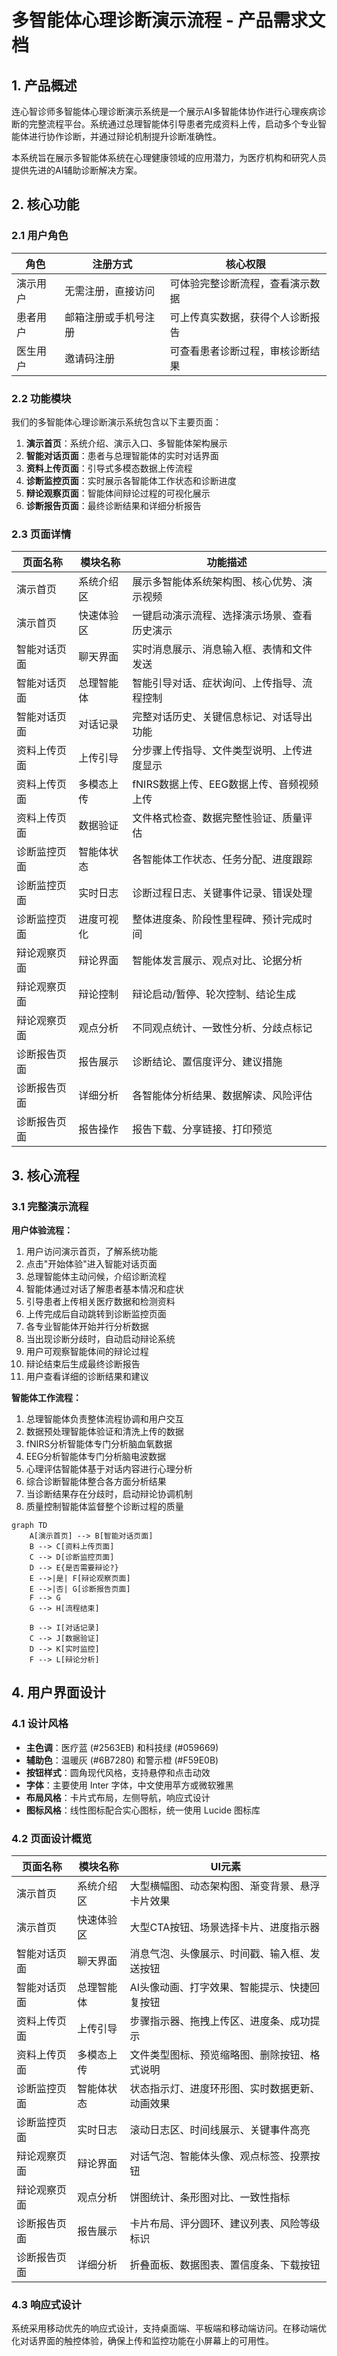 # 多智能体心理诊断演示流程 - 产品需求文档

## 1. 产品概述

连心智诊师多智能体心理诊断演示系统是一个展示AI多智能体协作进行心理疾病诊断的完整流程平台。系统通过总理智能体引导患者完成资料上传，启动多个专业智能体进行协作诊断，并通过辩论机制提升诊断准确性。

本系统旨在展示多智能体系统在心理健康领域的应用潜力，为医疗机构和研究人员提供先进的AI辅助诊断解决方案。

## 2. 核心功能

### 2.1 用户角色

| 角色 | 注册方式 | 核心权限 |
|------|----------|----------|
| 演示用户 | 无需注册，直接访问 | 可体验完整诊断流程，查看演示数据 |
| 患者用户 | 邮箱注册或手机号注册 | 可上传真实数据，获得个人诊断报告 |
| 医生用户 | 邀请码注册 | 可查看患者诊断过程，审核诊断结果 |

### 2.2 功能模块

我们的多智能体心理诊断演示系统包含以下主要页面：

1. **演示首页**：系统介绍、演示入口、多智能体架构展示
2. **智能对话页面**：患者与总理智能体的实时对话界面
3. **资料上传页面**：引导式多模态数据上传流程
4. **诊断监控页面**：实时展示各智能体工作状态和诊断进度
5. **辩论观察页面**：智能体间辩论过程的可视化展示
6. **诊断报告页面**：最终诊断结果和详细分析报告

### 2.3 页面详情

| 页面名称 | 模块名称 | 功能描述 |
|----------|----------|----------|
| 演示首页 | 系统介绍区 | 展示多智能体系统架构图、核心优势、演示视频 |
| 演示首页 | 快速体验区 | 一键启动演示流程、选择演示场景、查看历史演示 |
| 智能对话页面 | 聊天界面 | 实时消息展示、消息输入框、表情和文件发送 |
| 智能对话页面 | 总理智能体 | 智能引导对话、症状询问、上传指导、流程控制 |
| 智能对话页面 | 对话记录 | 完整对话历史、关键信息标记、对话导出功能 |
| 资料上传页面 | 上传引导 | 分步骤上传指导、文件类型说明、上传进度显示 |
| 资料上传页面 | 多模态上传 | fNIRS数据上传、EEG数据上传、音频视频上传 |
| 资料上传页面 | 数据验证 | 文件格式检查、数据完整性验证、质量评估 |
| 诊断监控页面 | 智能体状态 | 各智能体工作状态、任务分配、进度跟踪 |
| 诊断监控页面 | 实时日志 | 诊断过程日志、关键事件记录、错误处理 |
| 诊断监控页面 | 进度可视化 | 整体进度条、阶段性里程碑、预计完成时间 |
| 辩论观察页面 | 辩论界面 | 智能体发言展示、观点对比、论据分析 |
| 辩论观察页面 | 辩论控制 | 辩论启动/暂停、轮次控制、结论生成 |
| 辩论观察页面 | 观点分析 | 不同观点统计、一致性分析、分歧点标记 |
| 诊断报告页面 | 报告展示 | 诊断结论、置信度评分、建议措施 |
| 诊断报告页面 | 详细分析 | 各智能体分析结果、数据解读、风险评估 |
| 诊断报告页面 | 报告操作 | 报告下载、分享链接、打印预览 |

## 3. 核心流程

### 3.1 完整演示流程

**用户体验流程：**
1. 用户访问演示首页，了解系统功能
2. 点击"开始体验"进入智能对话页面
3. 总理智能体主动问候，介绍诊断流程
4. 智能体通过对话了解患者基本情况和症状
5. 引导患者上传相关医疗数据和检测资料
6. 上传完成后自动跳转到诊断监控页面
7. 各专业智能体开始并行分析数据
8. 当出现诊断分歧时，自动启动辩论系统
9. 用户可观察智能体间的辩论过程
10. 辩论结束后生成最终诊断报告
11. 用户查看详细的诊断结果和建议

**智能体工作流程：**
1. 总理智能体负责整体流程协调和用户交互
2. 数据预处理智能体验证和清洗上传的数据
3. fNIRS分析智能体专门分析脑血氧数据
4. EEG分析智能体专门分析脑电波数据
5. 心理评估智能体基于对话内容进行心理分析
6. 综合诊断智能体整合各方面分析结果
7. 当诊断结果存在分歧时，启动辩论协调机制
8. 质量控制智能体监督整个诊断过程的质量

```mermaid
graph TD
    A[演示首页] --> B[智能对话页面]
    B --> C[资料上传页面]
    C --> D[诊断监控页面]
    D --> E{是否需要辩论?}
    E -->|是| F[辩论观察页面]
    E -->|否| G[诊断报告页面]
    F --> G
    G --> H[流程结束]
    
    B --> I[对话记录]
    C --> J[数据验证]
    D --> K[实时监控]
    F --> L[辩论分析]
```

## 4. 用户界面设计

### 4.1 设计风格

- **主色调**：医疗蓝 (#2563EB) 和科技绿 (#059669)
- **辅助色**：温暖灰 (#6B7280) 和警示橙 (#F59E0B)
- **按钮样式**：圆角现代风格，支持悬停和点击动效
- **字体**：主要使用 Inter 字体，中文使用苹方或微软雅黑
- **布局风格**：卡片式布局，左侧导航，响应式设计
- **图标风格**：线性图标配合实心图标，统一使用 Lucide 图标库

### 4.2 页面设计概览

| 页面名称 | 模块名称 | UI元素 |
|----------|----------|--------|
| 演示首页 | 系统介绍区 | 大型横幅图、动态架构图、渐变背景、悬浮卡片效果 |
| 演示首页 | 快速体验区 | 大型CTA按钮、场景选择卡片、进度指示器 |
| 智能对话页面 | 聊天界面 | 消息气泡、头像展示、时间戳、输入框、发送按钮 |
| 智能对话页面 | 总理智能体 | AI头像动画、打字效果、智能提示、快捷回复按钮 |
| 资料上传页面 | 上传引导 | 步骤指示器、拖拽上传区、进度条、成功提示 |
| 资料上传页面 | 多模态上传 | 文件类型图标、预览缩略图、删除按钮、格式说明 |
| 诊断监控页面 | 智能体状态 | 状态指示灯、进度环形图、实时数据更新、动画效果 |
| 诊断监控页面 | 实时日志 | 滚动日志区、时间线展示、关键事件高亮 |
| 辩论观察页面 | 辩论界面 | 对话气泡、智能体头像、观点标签、投票按钮 |
| 辩论观察页面 | 观点分析 | 饼图统计、条形图对比、一致性指标 |
| 诊断报告页面 | 报告展示 | 卡片布局、评分圆环、建议列表、风险等级标识 |
| 诊断报告页面 | 详细分析 | 折叠面板、数据图表、置信度条、下载按钮 |

### 4.3 响应式设计

系统采用移动优先的响应式设计，支持桌面端、平板端和移动端访问。在移动端优化对话界面的触控体验，确保上传和监控功能在小屏幕上的可用性。